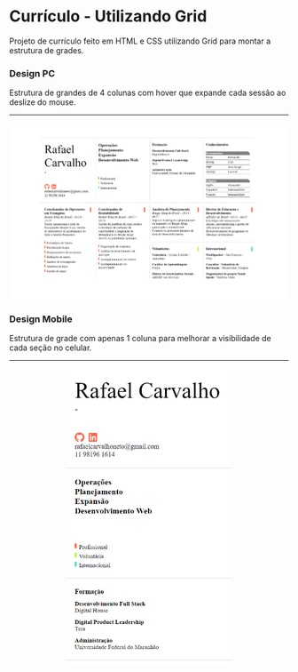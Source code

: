 # Currículo - Utilizando Grid

Projeto de currículo feito em HTML e CSS utilizando Grid para montar a estrutura de grades.

### Design PC

Estrutura de grandes de 4 colunas com hover que expande cada sessão ao deslize do mouse.

<hr>
<p align="center">
  <img src="https://github.com/RafaelCarvalhoNeto/curriculo-grade/blob/master/assets/img/grade01.PNG" width="900" title="hover text">
</p>

### Design Mobile

Estrutura de grade com apenas 1 coluna para melhorar a visibilidade de cada seção no celular.

<hr>
<p align="center">
  <img src="https://github.com/RafaelCarvalhoNeto/curriculo-grade/blob/master/assets/img/grade02.PNG" width="300" title="hover text">
</p>
